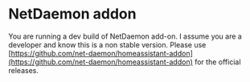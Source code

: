 # NetDaemon addon

You are running a dev build of NetDaemon add-on. I assume you are a developer and know this is a non stable version. Please use [https://github.com/net-daemon/homeassistant-addon](https://github.com/net-daemon/homeassistant-addon) for the official releases.

